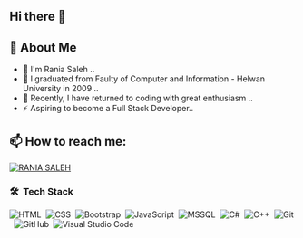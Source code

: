 
## Hi there 👋
## 🚀 About Me
- 🌱 I'm Rania Saleh ..
- 🏢 I graduated from Faulty of Computer and Information - Helwan University in 2009 ..
- 🏢 Recently, I have returned to coding with great enthusiasm ..
- ⚡ Aspiring to become a Full Stack Developer..


## 📫 How to reach me: 
[![RANIA SALEH](https://img.shields.io/badge/linkedin-0A66C2?style=for-the-badge&logo=linkedin&logoColor=white)](https://www.linkedin.com/in/raniasalehsaleh/)
<!--
<a href="https://www.linkedin.com/in/raniasalehsaleh/" target="_blank"><img src="https://img.shields.io/badge/-Rania%20Saleh-0077B5?style=for-the-badge&logo=Linkedin&logoColor=white"/></a>
-->
### 🛠 &nbsp;Tech Stack
![HTML](https://img.shields.io/badge/-HTML-05122A?style=flat&logo=HTML5)&nbsp;
![CSS](https://img.shields.io/badge/-CSS-05122A?style=flat&logo=CSS3&logoColor=1572B6)&nbsp;
![Bootstrap](https://img.shields.io/badge/-Bootstrap-05122A?style=flat&logo=bootstrap&logoColor=563D7C)&nbsp;
![JavaScript](https://img.shields.io/badge/-JavaScript-05122A?style=flat&logo=javascript)&nbsp;
![MSSQL](https://img.shields.io/badge/Microsoft_SQL_Server-05122A?style=flat&logo=microsoft%20sql%20server&logoColor=white)&nbsp;
![C#](https://img.shields.io/badge/-Csharp-05122A?style=flat&logo=Csharp)&nbsp;
![C++](https://img.shields.io/badge/-cplusplus-05122A?style=flat&logo=cplusplus)&nbsp;
![Git](https://img.shields.io/badge/-Git-05122A?style=flat&logo=git)&nbsp;
![GitHub](https://img.shields.io/badge/-GitHub-05122A?style=flat&logo=github)&nbsp;
![Visual Studio Code](https://img.shields.io/badge/-Visual%20Studio%20Code-05122A?style=flat&logo=visual-studio-code&logoColor=007ACC)&nbsp;



<!--
**ranias86/ranias86** is a ✨ _special_ ✨ repository because its `README.md` (this file) appears on your GitHub profile.

Here are some ideas to get you started:

- 🔭 I’m currently working on ...
- 🌱 I’m currently learning ...
- 👯 I’m looking to collaborate on ...
- 🤔 I’m looking for help with ...
- 💬 Ask me about ...
- 📫 How to reach me: ...
- 😄 Pronouns: ...
- ⚡ Fun fact: ...
-->
